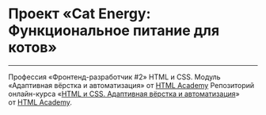 # Проект «Cat Energy: Функциональное питание для котов»
---
Профессия «Фронтенд-разработчик #2» HTML и CSS. 
Модуль «Адаптивная вёрстка и автоматизация» от [HTML Academy](https://htmlacademy.ru)
Репозиторий онлайн-курса «[HTML и CSS. Адаптивная вёрстка и автоматизация](https://github.com/htmlacademy-adaptive)» от [HTML Academy](https://htmlacademy.ru).